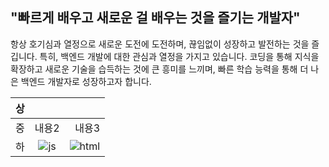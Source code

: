 ## "빠르게 배우고 새로운 걸 배우는 것을 즐기는 개발자"
항상 호기심과 열정으로 새로운 도전에 도전하며, 끊임없이 성장하고 발전하는 것을 즐깁니다. 
특히, 백엔드 개발에 대한 관심과 열정을 가지고 있습니다. 코딩을 통해 지식을 확장하고 새로운 기술을 습득하는 것에 큰 흥미를 느끼며,
 빠른 학습 능력을 통해 더 나은 백엔드 개발자로 성장하고자 합니다.

|상|||
|:---|:---:|---:|
|중|내용2|내용3|
|하|![js](https://img.shields.io/badge/JavaScript-F7DF1E?style=for-the-badge&logo=JavaScript&logoColor=white)|![html](https://img.shields.io/badge/HTML-239120?style=for-the-badge&logo=html5&logoColor=white)|![css](https://img.shields.io/badge/CSS-239120?&style=for-the-badge&logo=css3&logoColor=white)|

<!--
**J-sh1/J-sh1** is a ✨ _special_ ✨ repository because its `README.md` (this file) appears on your GitHub profile.

Here are some ideas to get you started:

- 🔭 I’m currently working on ...
- 🌱 I’m currently learning ...
- 👯 I’m looking to collaborate on ...
- 🤔 I’m looking for help with ...
- 💬 Ask me about ...
- 📫 How to reach me: ...
- 😄 Pronouns: ...
- ⚡ Fun fact: ...
-->

